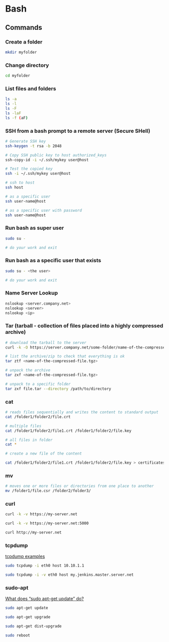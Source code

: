 # Bash

## Commands

### Create a folder

```bash
mkdir myfolder
```

### Change directory

```bash
cd myfolder
```

### List files and folders

```bash
ls -a
ls -l
ls -F
ls -laF
ls -f (aF)
```

### SSH from a bash prompt to a remote server (Secure SHell)

```bash
# Generate SSH key
ssh-keygen -t rsa -b 2048

# Copy SSH public key to host authorized_keys
ssh-copy-id -i ~/.ssh/mykey user@host

# Test the copied key
ssh -i ~/.ssh/mykey user@host

# ssh to host
ssh host

# as a specific user
ssh user-name@host

# as a specific user with password
ssh user-name@host


```

### Run bash as super user

```bash
sudo su -

# do your work and exit
```

### Run bash as a specific user that exists

```bash
sudo su - <the user>

# do your work and exit
```

### Name Server Lookup

```bash
nslookup <server.company.net>
nslookup <server>
nslookup <ip>
```

### Tar (tarball - collection of files placed into a highly compressed archive)

```bash
# download the tarball to the server
curl -k -O https://server.company.net/some-folder/name-of-the-compressed-file.tgz

# list the archive/zip to check that everything is ok
tar ztf <name-of-the-compressed-file.tgz>

# unpack the archive  
tar zxf <name-of-the-compressed-file.tgz>

# unpack to a specific folder
tar zxf file.tar --directory /path/to/directory
```

### cat

```bash
# reads files sequentially and writes the content to standard output
cat /folder1/folder2/file.crt

# multiple files
cat /folder1/folder2/file1.crt /folder1/folder2/file.key

# all files in folder
cat *

# create a new file of the content

cat /folder1/folder2/file1.crt /folder1/folder2/file.key > certificates.pem
```

### mv

```bash
# moves one or more files or directories from one place to another
mv /folder1/file.csr /folder2/folder3/

```

### curl

```bash
curl -k -v https://my-server.net

curl -k -v https://my-server.net:5000

curl http://my-server.net
```

### tcpdump

[tcpdump examples](https://hackertarget.com/tcpdump-examples/)

```bash
sudo tcpdump -i eth0 host 10.10.1.1

sudo tcpdump -i -v eth0 host my.jenkins.master.server.net
```

### sudo-apt

[What does “sudo apt-get update” do?](https://askubuntu.com/questions/222348/what-does-sudo-apt-get-update-do)

```bash
sudo apt-get update

sudo apt-get upgrade

sudo apt-get dist-upgrade

sudo reboot
```
